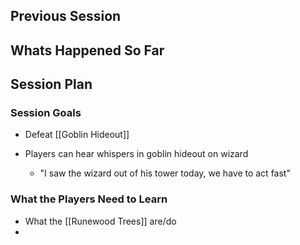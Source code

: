 ## Previous Session

## Whats Happened So Far

## Session Plan

### Session Goals
- Defeat [[Goblin Hideout]]

- Players can hear whispers in goblin hideout on wizard
	- "I saw the wizard out of his tower today, we have to act fast"


### What the Players Need to Learn
- What the [[Runewood Trees]] are/do
- 
